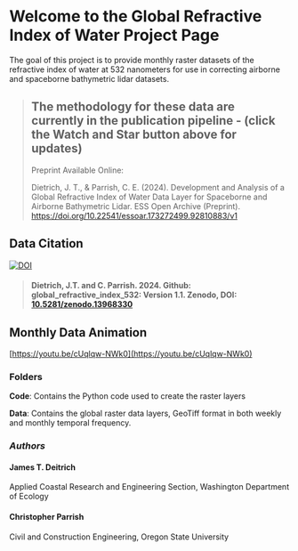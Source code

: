 # Welcome to the Global Refractive Index of Water Project Page
The goal of this project is to provide monthly raster datasets of the refractive index of water at 532 nanometers for use in correcting airborne and spaceborne bathymetric lidar datasets.

> ## The methodology for these data are currently in the publication pipeline - (click the Watch and Star button above for updates)
> Preprint Available Online:
> 
> Dietrich, J. T., & Parrish, C. E. (2024). Development and Analysis of a Global Refractive Index of Water Data Layer for Spaceborne and Airborne Bathymetric Lidar. ESS Open Archive (Preprint). https://doi.org/10.22541/essoar.173272499.92810883/v1


## Data Citation
[![DOI](https://zenodo.org/badge/872811345.svg)](https://doi.org/10.5281/zenodo.13968330)
> #### Dietrich, J.T. and C. Parrish. 2024. Github: global_refractive_index_532: Version 1.1. Zenodo, DOI: [10.5281/zenodo.13968330](https://doi.org/10.5281/zenodo.13968330)

## Monthly Data Animation
[https://youtu.be/cUqlqw-NWk0](https://youtu.be/cUqlqw-NWk0)

### Folders
**Code**: Contains the Python code used to create the raster layers

**Data**: Contains the global raster data layers, GeoTiff format in both weekly and monthly temporal frequency.

### _Authors_
#### James T. Deitrich
Applied Coastal Research and Engineering Section, Washington Department of Ecology
#### Christopher Parrish
Civil and Construction Engineering, Oregon State University
